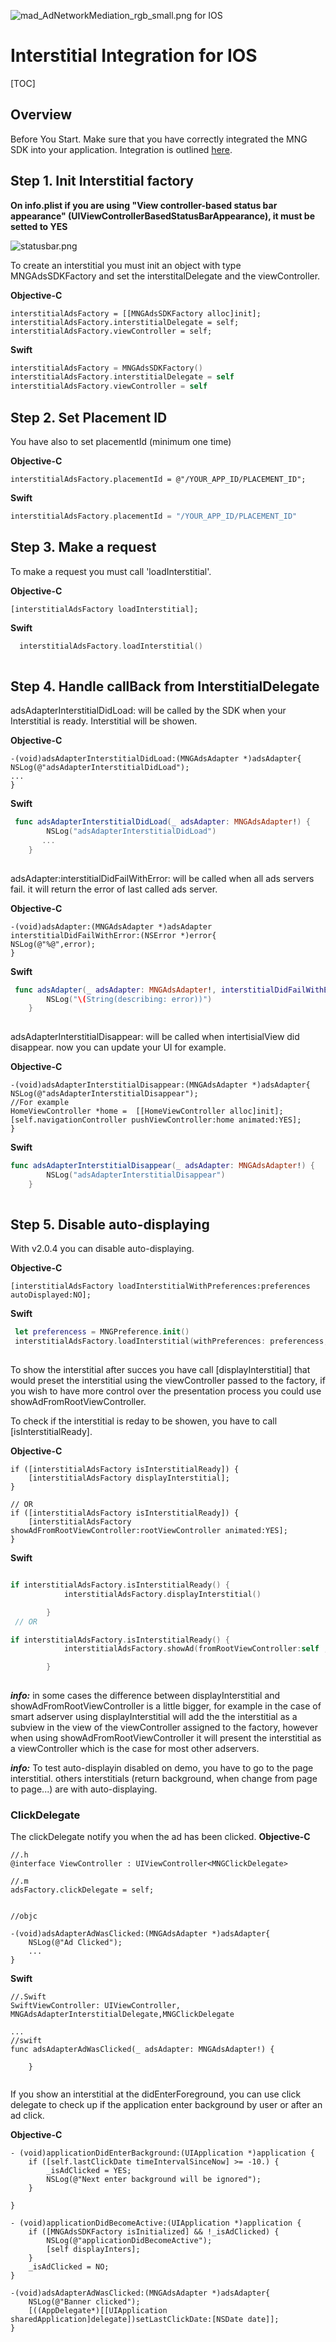 ![mad_AdNetworkMediation_rgb_small.png](https://bitbucket.org/repo/GyRXRR/images/3981639300-mad_AdNetworkMediation_rgb_small.png) for IOS


# Interstitial Integration for IOS

[TOC]

## Overview
Before You Start. Make sure that you have correctly integrated the MNG SDK into your application. Integration is outlined [here](https://bitbucket.org/mngcorp/mngads-demo-ios/wiki/setup).

## Step 1. Init Interstitial factory


**On info.plist if you are using "View controller-based status bar appearance" (UIViewControllerBasedStatusBarAppearance), it must be setted to YES**


![statusbar.png](https://bitbucket.org/repo/aen579/images/4293410302-statusbar.png)


To create an interstitial you must init an object with type MNGAdsSDKFactory and set the interstitalDelegate and the viewController.

**Objective-C**

```objc
interstitialAdsFactory = [[MNGAdsSDKFactory alloc]init];
interstitialAdsFactory.interstitialDelegate = self;
interstitialAdsFactory.viewController = self;
```

**Swift**

```Swift
interstitialAdsFactory = MNGAdsSDKFactory()
interstitialAdsFactory.interstitialDelegate = self
interstitialAdsFactory.viewController = self

```
## Step 2. Set Placement ID

You have also to set placementId (minimum one time)

**Objective-C**

```objc
interstitialAdsFactory.placementId = @"/YOUR_APP_ID/PLACEMENT_ID";

```

**Swift**

```Swift
interstitialAdsFactory.placementId = "/YOUR_APP_ID/PLACEMENT_ID"

```

## Step 3. Make a request
To make a request you must call 'loadInterstitial'.


**Objective-C**

```objc
[interstitialAdsFactory loadInterstitial];

```

**Swift**

```Swift
  interstitialAdsFactory.loadInterstitial()
        
```
## Step 4. Handle callBack from InterstitialDelegate
adsAdapterInterstitialDidLoad: will be called by the SDK when your Interstitial is ready. Interstitial will be showen.

**Objective-C**

```objc
-(void)adsAdapterInterstitialDidLoad:(MNGAdsAdapter *)adsAdapter{
NSLog(@"adsAdapterInterstitialDidLoad");
...
}
```

**Swift**

```Swift
 func adsAdapterInterstitialDidLoad(_ adsAdapter: MNGAdsAdapter!) {
        NSLog("adsAdapterInterstitialDidLoad")
       ...
    }
        
```
adsAdapter:interstitialDidFailWithError: will be called when all ads servers fail. it will return the error of last called ads server.


**Objective-C**

```objc
-(void)adsAdapter:(MNGAdsAdapter *)adsAdapter interstitialDidFailWithError:(NSError *)error{
NSLog(@"%@",error);
}
```

**Swift**

```Swift
 func adsAdapter(_ adsAdapter: MNGAdsAdapter!, interstitialDidFailWithError error: Error!) {
        NSLog("\(String(describing: error))")
    }
        
```
adsAdapterInterstitialDisappear: will be called when intertisialView did disappear. now you can update your UI for example.


**Objective-C**

```objc
-(void)adsAdapterInterstitialDisappear:(MNGAdsAdapter *)adsAdapter{
NSLog(@"adsAdapterInterstitialDisappear");
//For example
HomeViewController *home =  [[HomeViewController alloc]init];
[self.navigationController pushViewController:home animated:YES];
}
```

**Swift**

```Swift
func adsAdapterInterstitialDisappear(_ adsAdapter: MNGAdsAdapter!) {
        NSLog("adsAdapterInterstitialDisappear")
    }
     
```

## Step 5. Disable auto-displaying
With v2.0.4 you can disable auto-displaying.

**Objective-C**

```objc
[interstitialAdsFactory loadInterstitialWithPreferences:preferences autoDisplayed:NO];
```

**Swift**

```Swift
 let preferencess = MNGPreference.init()
 interstitialAdsFactory.loadInterstitial(withPreferences: preferencess, autoDisplayed: false)
     
```
To show the interstitial after succes you have call [displayInterstitial] that would preset the interstitial using the viewController passed to the factory, if you wish to have more control over the presentation process you could use showAdFromRootViewController.

To check if the interstitial is reday to be showen, you have to call [isInterstitialReady].


**Objective-C**

```objc
if ([interstitialAdsFactory isInterstitialReady]) {
    [interstitialAdsFactory displayInterstitial];
}

// OR
if ([interstitialAdsFactory isInterstitialReady]) {
    [interstitialAdsFactory showAdFromRootViewController:rootViewController animated:YES];
}

```

**Swift**

```Swift

if interstitialAdsFactory.isInterstitialReady() {
            interstitialAdsFactory.displayInterstitial()

        }
 // OR

if interstitialAdsFactory.isInterstitialReady() {
            interstitialAdsFactory.showAd(fromRootViewController:self , animated: true)

        }
     
```



___info:___ in some cases the difference between displayInterstitial and showAdFromRootViewController is a little bigger, for example in the case of smart adserver using displayInterstitial will add the the interstitial as a subview in the view of the viewController assigned to the factory, however when using showAdFromRootViewController it will present the interstitial as a viewController which is the case for most other adservers.


___info:___ To test auto-displayin disabled on demo, you have to go to the page interstitial. others interstitials (return background, when change from page to page...) are with auto-displaying.

### ClickDelegate
The clickDelegate notify you when the ad has been clicked.
**Objective-C**

```objc
//.h
@interface ViewController : UIViewController<MNGClickDelegate>

//.m
adsFactory.clickDelegate = self;


//objc

-(void)adsAdapterAdWasClicked:(MNGAdsAdapter *)adsAdapter{
    NSLog(@"Ad Clicked");
    ...
}
```
**Swift**

```objc
//.Swift
SwiftViewController: UIViewController, MNGAdsAdapterInterstitialDelegate,MNGClickDelegate

...
//swift 
func adsAdapterAdWasClicked(_ adsAdapter: MNGAdsAdapter!) {
        
    }
  

```

If you show an interstitial at the didEnterForeground, you can use click delegate to check up if the application enter background by user or after an ad click.

**Objective-C**

```objc
- (void)applicationDidEnterBackground:(UIApplication *)application {
    if ([self.lastClickDate timeIntervalSinceNow] >= -10.) {
        _isAdClicked = YES;
        NSLog(@"Next enter background will be ignored");
    }

}

- (void)applicationDidBecomeActive:(UIApplication *)application {
    if ([MNGAdsSDKFactory isInitialized] && !_isAdClicked) {
        NSLog(@"applicationDidBecomeActive");
        [self displayInters];
    }
    _isAdClicked = NO;
}

-(void)adsAdapterAdWasClicked:(MNGAdsAdapter *)adsAdapter{
    NSLog(@"Banner clicked");
    [((AppDelegate*)[[UIApplication sharedApplication]delegate])setLastClickDate:[NSDate date]];
}

```

